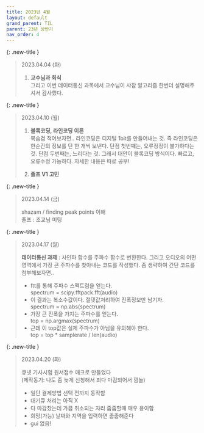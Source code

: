 ```yaml
---
title: 2023년 4월
layout: default
grand_parent: TIL
parent: 23년 상반기
nav_order: 4
---
```



{: .new-title }
> 2023.04.04 (화)
>
>1. **교수님과 회식**<br>
>그리고 이번 데이터통신 과목에서 교수님이 샤잠 알고리즘 한번더 설명해주셔서 감사했다.


{: .new-title }
> 2023.04.10 (월)
>1. **블록코딩, 라인코딩 이론**<br>
>복습겸 적어보자면.. 
>라인코딩은 디지털 1bit를 만들어내는 것. 즉 
>라인코딩은 한순간의 정보를 단 한 개씩 보낸다. 단점 첫번째는, 오류정정이 불가하다는 것. 단점 두번째는, 느리다는 것. 그래서 대안이 블록코딩 방식이다. 빠르고, 오류수정 가능하다. 자세한 내용은 따로 공부!
>
>2. **졸프 V1 고민**


{: .new-title }
> 2023.04.14 (금)
> 
>shazam / finding peak points 이해<br>
>졸프 : 조교님 미팅

{: .new-title }
> 2023.04.17 (월)
> 
>**데이터통신 과제** : 사인파 함수를 주파수 함수로 변환한다. 그리고 오디오의 어떤 영역에서 가장 큰 주파수를 찾아내는 코드를 작성했다. 좀 생략하여 간단 코드를 첨부해보자면..<br>
>- ftt를 통해 주파수 스펙트럼을 얻는다.<br>
>spectrum = scipy.fftpack.fft(audio)<br>
>- 이 결과는 복소수값이다. 절댓값처리하여 진폭정보만 남기자.<br>
>spectrum = np.abs(spectrum)<br>
>- 가장 큰 진폭을 가지는 주파수를 얻는다.<br>
>top = np.argmax(spectrum)<br>
>- 근데 이 top값은 실제 주파수가 아님을 유의해야 한다.<br>
>top = top * samplerate / len(audio)



{: .new-title }
> 2023.04.20 (화)
>
>큐넷 기사시험 원서접수 매크로 만들었다 <br>
>(제작동기: 나도 좀 늦게 신청해서 죄다 마감되어서 깜놀)<br>
>- 일단 결제방법 선택 전까지 동작함
>- 대기큐 처리는 아직 X
>- 다 마감찼는데 가끔 취소되는 자리 줍줍할때 매우 용이함
>- 희망(가능) 날짜와 지역을 입력하면 줍줍해준다
>- gui 없음!